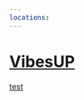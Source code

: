 ```yaml
---
locations:
---
```

# [VibesUP](geo:36.9743096,-122.0245284)





[test](geo:36.97400156044341,-122.02541470527649)